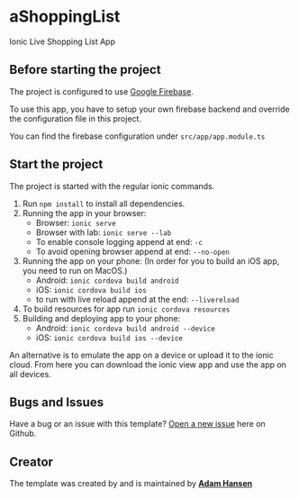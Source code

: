 # aShoppingList
Ionic Live Shopping List App

## Before starting the project
The project is configured to use [Google Firebase](https://firebase.google.com/).

To use this app, you have to setup your own firebase backend and override the configuration file in this project.

You can find the firebase configuration under `src/app/app.module.ts`

## Start the project
The project is started with the regular ionic commands.

1. Run `npm install` to install all dependencies.
2. Running the app in your browser:
    - Browser: `ionic serve`
    - Browser with lab: `ionic serve --lab`
    - To enable console logging append at end: `-c`
   - To avoid opening browser append at end: `--no-open`
3. Running the app on your phone: (In order for you to build an iOS app, you need to run on MacOS.)
    - Android: `ionic cordova build android`
    - iOS: `ionic cordova build ios`
    - to run with live reload append at the end: `--livereload`  
4.  To build resources for app run `ionic cordova resources`
5. Building and deploying app to your phone:
    - Android: `ionic cordova build android --device`
    - iOS: `ionic cordova build ios --device`

An alternative is to emulate the app on a device or upload it to the ionic cloud. From here you can download the ionic view app and use the app on all devices.

## Bugs and Issues

Have a bug or an issue with this template? [Open a new issue](https://github.com/onero/aShoppingList/issues) here on Github.

## Creator

The template was created by and is maintained by **[Adam Hansen](https://adamino.dk)**
